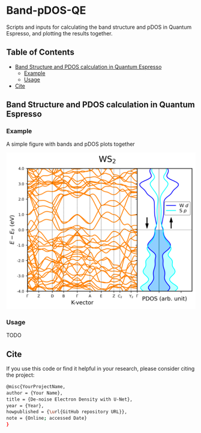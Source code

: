 # Band-pDOS-QE
Scripts and inputs for calculating the band structure and pDOS in Quantum Espresso, and plotting the results together.

## Table of Contents

- [Band Structure and PDOS calculation in Quantum Espresso](#band)
  - [Example](#example)
  - [Usage](#usage)  
- [Cite](#cite)
## Band Structure and PDOS calculation in Quantum Espresso
<a name="band"></a>

### Example 
A simple figure with bands and pDOS plots together
<a name="example"></a>

![Example of bands and pDOS plot](plot-dos-bands/bands_pdos.png)

### Usage
<a name="usage"></a>

TODO

## Cite
<a name="cite"></a>

If you use this code or find it helpful in your research, please consider citing the project:

```bash
@misc{YourProjectName,
author = {Your Name},
title = {De-noise Electron Density with U-Net},
year = {Year},
howpublished = {\url{GitHub repository URL}},
note = {Online; accessed Date}
}
```
